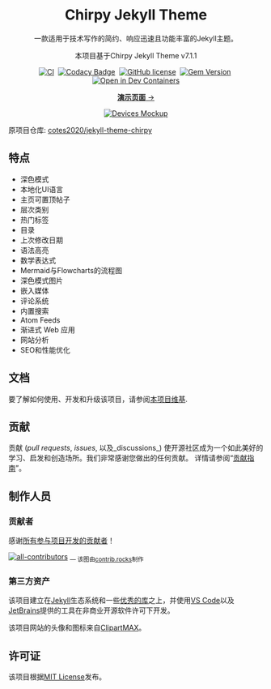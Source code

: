 <!-- markdownlint-disable-next-line -->
<div align="center">

  <!-- markdownlint-disable-next-line -->
  # Chirpy Jekyll Theme

  一款适用于技术写作的简约、响应迅速且功能丰富的Jekyll主题。
  
  本项目基于Chirpy Jekyll Theme v7.1.1

  [![CI](https://img.shields.io/github/actions/workflow/status/cotes2020/jekyll-theme-chirpy/ci.yml?logo=github)][ci]&nbsp;
  [![Codacy Badge](https://img.shields.io/codacy/grade/4e556876a3c54d5e8f2d2857c4f43894?logo=codacy)][codacy]&nbsp;
  [![GitHub license](https://img.shields.io/github/license/cotes2020/jekyll-theme-chirpy?color=goldenrod)][license]&nbsp;
  [![Gem Version](https://img.shields.io/gem/v/jekyll-theme-chirpy?&logo=RubyGems&logoColor=ghostwhite&label=gem&color=orange)][gem]&nbsp;
  [![Open in Dev Containers](https://img.shields.io/badge/Dev_Containers-Open-deepskyblue?logo=linuxcontainers)][open-container]

  [**演示页面** →][demo]

  [![Devices Mockup](https://chirpy-img.netlify.app/commons/devices-mockup.png)][demo]

</div>

原项目仓库: [cotes2020/jekyll-theme-chirpy](https://github.com/cotes2020/jekyll-theme-chirpy)

## 特点

- 深色模式
- 本地化UI语言
- 主页可置顶帖子
- 层次类别
- 热门标签
- 目录
- 上次修改日期
- 语法高亮
- 数学表达式
- Mermaid与Flowcharts的流程图
- 深色模式图片
- 嵌入媒体
- 评论系统
- 内置搜索
- Atom Feeds
- 渐进式 Web 应用
- 网站分析
- SEO和性能优化

## 文档

要了解如何使用、开发和升级该项目，请参阅[本项目维基][wiki].

## 贡献

贡献 (_pull requests_, _issues_, 以及_discussions_) 使开源社区成为一个如此美好的学习、启发和创造场所。我们非常感谢您做出的任何贡献。
详情请参阅“[贡献指南][contribute-guide]”。

## 制作人员

### 贡献者

感谢[所有参与项目开发的贡献者][contributors]！

[![all-contributors](https://contrib.rocks/image?repo=cotes2020/jekyll-theme-chirpy&columns=16)][contributors]
<sub> — 该图由[contrib.rocks](https://contrib.rocks)制作</sub>

### 第三方资产

该项目建立在[Jekyll][jekyllrb]生态系统和一些[优秀的库][lib]之上，并使用[VS Code][vscode]以及[JetBrains][jetbrains]提供的工具在非商业开源软件许可下开发。

该项目网站的头像和图标来自[ClipartMAX][clipartmax]。

## 许可证

该项目根据[MIT License][license]发布。

[gem]: https://rubygems.org/gems/jekyll-theme-chirpy
[ci]: https://github.com/cotes2020/jekyll-theme-chirpy/actions/workflows/ci.yml?query=event%3Apush+branch%3Amaster
[codacy]: https://app.codacy.com/gh/cotes2020/jekyll-theme-chirpy/dashboard?utm_source=gh&utm_medium=referral&utm_content=&utm_campaign=Badge_grade
[license]: https://github.com/cotes2020/jekyll-theme-chirpy/blob/master/LICENSE
[open-container]: https://vscode.dev/redirect?url=vscode://ms-vscode-remote.remote-containers/cloneInVolume?url=https://github.com/cotes2020/jekyll-theme-chirpy
[jekyllrb]: https://jekyllrb.com/
[clipartmax]: https://www.clipartmax.com/middle/m2i8b1m2K9Z5m2K9_ant-clipart-childrens-ant-cute/
[demo]: https://pzwboy.eu.org/
[wiki]: https://github.com/cotes2020/jekyll-theme-chirpy/wiki
[contribute-guide]: https://github.com/cotes2020/jekyll-theme-chirpy/blob/master/docs/CONTRIBUTING.md
[contributors]: https://github.com/cotes2020/jekyll-theme-chirpy/graphs/contributors
[lib]: https://github.com/cotes2020/chirpy-static-assets
[vscode]: https://code.visualstudio.com/
[jetbrains]: https://www.jetbrains.com/?from=jekyll-theme-chirpy
